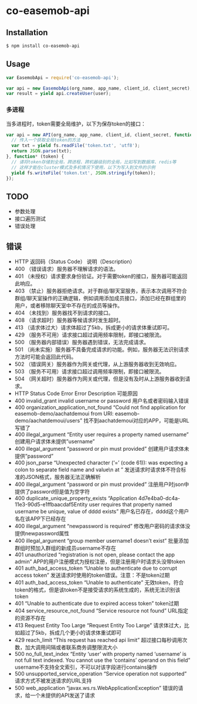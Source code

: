 # co-easemob-api


## Installation

```sh
$ npm install co-easemob-api
```

## Usage

```js
var EasemobApi = require('co-easemob-api');

var api = new EasemobApi(org_name, app_name, client_id, client_secret);
var result = yield api.createUser(user);
```

### 多进程
当多进程时，token需要全局维护，以下为保存token的接口：

```js
var api = new API(org_name, app_name, client_id, client_secret, function* () {
  // 传入一个获取全局token的方法
  var txt = yield fs.readFile('token.txt', 'utf8');
  return JSON.parse(txt);
}, function* (token) {
  // 请将token存储到全局，跨进程、跨机器级别的全局，比如写到数据库、redis等
  // 这样才能在cluster模式及多机情况下使用，以下为写入到文件的示例
  yield fs.writeFile('token.txt', JSON.stringify(token));
});
```

## TODO
- 参数处理
- 接口遍历测试
- 错误处理

## 错误
- HTTP 返回码（Status Code）	说明（Description）
- 400	（错误请求）服务器不理解请求的语法。
- 401	（未授权）请求要求身份验证。对于需要token的接口，服务器可能返回此响应。
- 403	（禁止）服务器拒绝请求。对于群组/聊天室服务，表示本次调用不符合群组/聊天室操作的正确逻辑，例如调用添加成员接口，添加已经在群组里的用户，或者移除聊天室中不存在的成员等操作。
- 404	（未找到）服务器找不到请求的接口。
- 408	（请求超时）服务器等候请求时发生超时。
- 413	（请求体过大）请求体超过了5kb，拆成更小的请求体重试即可。
- 429	（服务不可用）请求接口超过调用频率限制，即接口被限流。
- 500	（服务器内部错误）服务器遇到错误，无法完成请求。
- 501	（尚未实施）服务器不具备完成请求的功能。例如，服务器无法识别请求方法时可能会返回此代码。
- 502	（错误网关）服务器作为网关或代理，从上游服务器收到无效响应。
- 503	（服务不可用）请求接口超过调用频率限制，即接口被限流。
- 504	（网关超时）服务器作为网关或代理，但是没有及时从上游服务器收到请求。
- HTTP Status Code	Error	Error Description	可能原因
- 400	invalid_grant	invalid username or password	用户名或者密码输入错误
- 400	organization_application_not_found	“Could not find application for easemob-demo/aachatdemoui from URI: easemob-demo/aachatdemoui/users”	找不到aachatdemoui对应的APP，可能是URL写错了
- 400	illegal_argument	“Entity user requires a property named username”	创建用户请求体未提供”username”
- 400	illegal_argument	“password or pin must provided”	创建用户请求体未提供”password”
- 400	json_parse	“Unexpected character (‘=’ (code 61)): was expecting a colon to separate field name and value\n at ”	发送请求时请求体不符合标准的JSON格式，服务器无法正确解析
- 400	illegal_argument	“password or pin must provided”	注册用户时json中提供了password但是值为空字符
- 400	duplicate_unique_property_exists	“Application 4d7e4ba0-dc4a-11e3-90d5-e1ffbaacdaf5Entity user requires that property named username be unique, value of dddd exists”	用户名已存在，dddd这个用户名在该APP下已经存在
- 400	illegal_argument	“newpassword is required”	修改用户密码的请求体没提供newpassword属性
- 400	illegal_argument	“group member username1 doesn’t exist”	批量添加群组时预加入群组的新成员username不存在
- 401	unauthorized	“registration is not open, please contact the app admin”	APP的用户注册模式为授权注册，但是注册用户时请求头没带token
- 401	auth_bad_access_token	“Unable to authenticate due to corrupt access token”	发送请求时使用的token错误。注意：不是token过期
- 401	auth_bad_access_token	“Unable to authenticate”	无效token，符合token的格式，但是该token不是接受请求的系统生成的，系统无法识别该token
- 401 “Unable to authenticate due to expired access token”	token过期
- 404	service_resource_not_found	“Service resource not found”	URL指定的资源不存在
- 413	Request Entity Too Large	“Request Entity Too Large”	请求体过大，比如超过了5kb，拆成几个更小的请求体重试即可
- 429	reach_limit	“This request has reached api limit”	超过接口每秒调用次数，加大调用间隔或者联系商务调整限流大小
- 500	no_full_text_index	“Entity ‘user’ with property named ‘username’ is not full text indexed. You cannot use the ‘contains’ operand on this field”	username不支持全文索引，不可以对该字段进行contains操作
- 500	unsupported_service_operation	“Service operation not supported”	请求方式不被发送请求的URL支持
- 500	web_application	“javax.ws.rs.WebApplicationException”	错误的请求，给一个未提供的API发送了请求